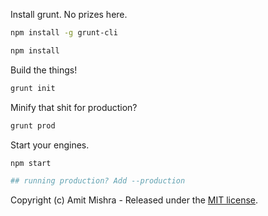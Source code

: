 

Install grunt. No prizes here.

```bash
npm install -g grunt-cli
```

```bash
npm install
```

Build the things!

```bash
grunt init
```

Minify that shit for production?

```bash
grunt prod
```

Start your engines.

```bash
npm start

## running production? Add --production
```


Copyright (c) Amit Mishra - Released under the [MIT license](LICENSE).
